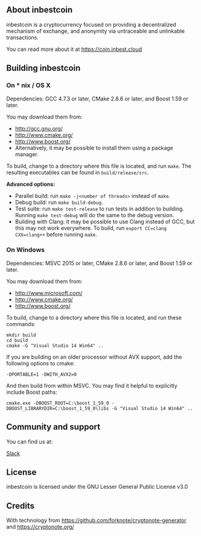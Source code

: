 ## About inbestcoin

inbestcoin is a cryptocurrency focused on providing a decentralized mechanism of exchange, and anonymity via untraceable and unlinkable transactions.

You can read more about it at https://coin.inbest.cloud

## Building inbestcoin

### On * nix / OS X

Dependencies: GCC 4.7.3 or later, CMake 2.8.6 or later, and Boost 1.59 or later.

You may download them from:

* http://gcc.gnu.org/
* http://www.cmake.org/
* http://www.boost.org/
* Alternatively, it may be possible to install them using a package manager.

To build, change to a directory where this file is located, and run `make`. The resulting executables can be found in `build/release/src`.

**Advanced options:**

* Parallel build: run `make -j<number of threads>` instead of `make`.
* Debug build: run `make build-debug`.
* Test suite: run `make test-release` to run tests in addition to building. Running `make test-debug` will do the same to the debug version.
* Building with Clang: it may be possible to use Clang instead of GCC, but this may not work everywhere. To build, run `export CC=clang CXX=clang++` before running `make`.

### On Windows

Dependencies: MSVC 2015 or later, CMake 2.8.6 or later, and Boost 1.59 or later.

You may download them from:

* http://www.microsoft.com/
* http://www.cmake.org/
* http://www.boost.org/

To build, change to a directory where this file is located, and run these commands:
```
mkdir build
cd build
cmake -G "Visual Studio 14 Win64" ..
```

If you are building on an older processor without AVX support, add the following options to cmake:
```
-DPORTABLE=1 -DWITH_AVX2=0
```

And then build from within MSVC. You may find it helpful to explicitly include Boost paths:
```
cmake.exe -DBOOST_ROOT=C:\boost_1_59_0 -DBOOST_LIBRARYDIR=C:\boost_1_59_0\libs -G "Visual Studio 14 Win64" ..
```
## Community and support

You can find us at:

[Slack](https://join.slack.com/t/hackatoncriptomoneda/shared_invite/enQtMzM3Njc2MzUwNjkwLTY4Yjc1NTg4OTFkM2I5MzhlMGRkMGZlYzIwYTk0OGJmYWQ2MzI2NmE4ZDk5NWEwMDY0NWU1MzY3MGI2NTQ2ZDc)

## License

inbestcoin is licensed under the GNU Lesser General Public License v3.0

## Credits

With technology from https://github.com/forknote/cryptonote-generator and https://cryptonote.org/
